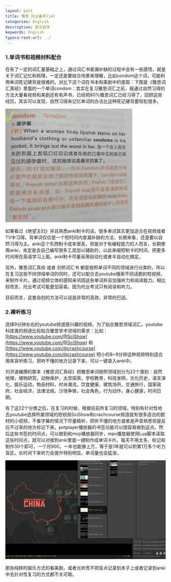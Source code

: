```yaml
---
layout: post
title: 雅思_托业备考(14)
categories: English
description: 英文自学
keywords: English
typora-root-url: ../
---
```


### 1.单词书和视频材料配合

在有了一定的词汇量基础之上，通过词汇书查漏补缺的过程中会有一些感悟，就是关于词汇记忆和梳理，一定还是要结合场景来理解，比如condom这个词，可能利用单词死记硬背是很难的，对比下这个词在书本和美剧中的差距：下图是《雅思词汇真经》里面的一个单词condom：其实在复习雅思词汇之前，我通过自然习得的方法大量看视频和美剧还有有声书，已经把80%雅思词汇已经习得了，回顾这些经历，其实可以发现，自然习得来记忆单词的办法比这种死记硬背要轻松很多。

![Typora_hojUwHdCSC](/images/posts/Typora_hojUwHdCSC-1676867996529-1.png)



如果看过《绝望主妇》并且熟悉anki制卡的话，很多单词其实更加适合在视频或者TV中习得。背单词仅仅是一个短时间内查漏补缺的方法，长期来看，还是要以自然习得为主。anki这个东西制卡成本很高，但是对于有编程能力的人而言，长期使用anki，肯定是会自己编写很多工具加以辅助的，以此来缩短制卡的时间，把更多时间用在英语学习上面。anki制卡尽量采用自动化或者半自动化搞定。

另外，雅思词汇真经 或者 剑桥词汇书 都是按照单词不同的领域进行分类的，所以在复习这些不同领域单词的同时，还可以配合去youtube搜索不同话题的短视频，来制作卡片。通过视频立体的感知来巩固这些单词并且加强听力和阅读能力。相比较而言，托业考试可能更加容易，因为托业考试只有阅读和听力。

目前而言，这套自创的方法可以说是非常的高效，非常的巴适。

### 2.裸听练习

选择9分钟左右的youtube频道感兴趣的视频，为了贴合雅思领域词汇。youtube科技类的频道比较贴合雅思学术领域的需求：比如：[https://www.youtube.com/@SciShow](https://www.youtube.com/@SciShow)    和   [https://www.youtube.com/@crashcourse](https://www.youtube.com/@crashcourse)   短小的8~9分钟这种视频特别适合用来盲听练习，把听不懂的地方记录下来，可以一键录入anki中。

刘洪波编撰的那本《雅思词汇真经》把雅思单词按照领域划分为22个类别：自然地理，植物研究，动物保护，太空探索，学校教育，科技发明，文化历史，语言演化，娱乐运动，物品材料，时尚潮流，饮食健康，建筑场所，交通旅行，国家政府，社会经济，法律法规，沙场争锋，社会角色，行为动作，身心健康，时间日期。

有了这22个分类之后，在复习的时候，根据目前所复习的领域，特别有针对性地去youtube选择所属领域的短视频SciShow和crachcourse频道就有很多适合的题材的小视频，不看字幕的情况下尽量精听，把听不懂的地方或者是声音熟悉但是反应不过来的地方标记下来，potplayer播放器的书签功能可以很容易做到这点。然后这些书签的时间点，可以做到和mvp播放器同步，mpv播放器使用Lua脚本读取这些时间点，就可以对接到anki里面一键制作成单词卡片。每天不用太多，标记和制作30个即可，一个月900，一年也能够上万，等于是1年就可以积累1万多个听力盲区。长时间下来听力会提升特别明显。单词量也会猛涨。

![PotPlayerMini64_654FLrkXyJ](./images/posts/PotPlayerMini64_654FLrkXyJ.png)

那些纯粹的娱乐方式的看美剧，或者光听而不把盲点记录到本子上或者记录到anki中去针对性复习的方式都不太可取。
